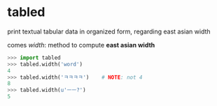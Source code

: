 tabled
======

print textual tabular data in organized form, regarding east asian width


comes _width_: method to compute **east asian width** 

```python
>>> import tabled
>>> tabled.width('word')
4
>>> tabled.width('ㅋㅋㅋㅋ')	# NOTE: not 4
8
>>> tabled.width(u'ㅡㅡ?')
5
```
	
